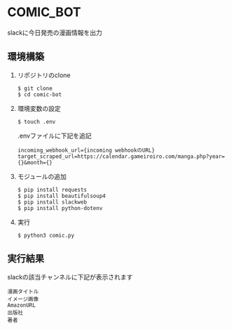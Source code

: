 # COMIC_BOT
slackに今日発売の漫画情報を出力

## 環境構築
1. リポジトリのclone
    ```
    $ git clone
    $ cd comic-bot
    ```

2. 環境変数の設定
    ```
    $ touch .env
    ```
    .envファイルに下記を追記
    ```
    incoming_webhook_url={incoming webhookのURL}
    target_scraped_url=https://calendar.gameiroiro.com/manga.php?year={}&month={}
    ```

3. モジュールの追加
    ```
    $ pip install requests
    $ pip install beautifulsoup4
    $ pip install slackweb
    $ pip install python-dotenv
    ```

4. 実行
   ```
   $ python3 comic.py
   ```

## 実行結果
slackの該当チャンネルに下記が表示されます
```
漫画タイトル
イメージ画像
AmazonURL
出版社
著者
```